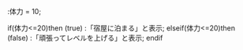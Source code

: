 

:体力 = 10;

if(体力<=20)then (true)
:「宿屋に泊まる」と表示;
elseif(体力<=20)then (false)
:「頑張ってレベルを上げる」と表示;
endif

